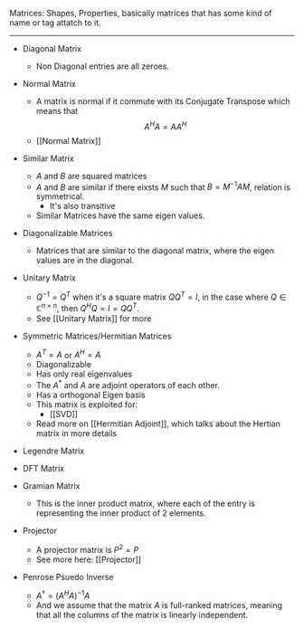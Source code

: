 Matrices: Shapes, Properties, basically matrices that has some kind of name or tag attatch to it. 

---
* Diagonal Matrix
	* Non Diagonal entries are all zeroes.
* Normal Matrix
	* A matrix is normal if it commute with its Conjugate Transpose which means that $$A^HA = AA^H$$
	* [[Normal Matrix]]


* Similar Matrix
	* $A$ and $B$ are squared matrices
	* $A$ and $B$ are similar if there eixsts $M$ such that $B = M^{-1}AM$, relation is symmetrical. 
		* It's also transitive
	* Similar Matrices have the same eigen values.

* Diagonalizable Matrices
	* Matrices that are similar to the diagonal matrix, where the eigen values are in the diagonal. 

* Unitary Matrix
	* $Q^{-1} = Q^T$ when it's a square matrix $QQ^T = I$, in the case where $Q\in \mathbb{C}^{n\times n}$, then $Q^HQ = I = QQ^T$.
	* See [[Unitary Matrix]] for more

* Symmetric Matrices/Hermitian Matrices
	* $A^T = A$ or $A^H = A$
	* Diagonalizable
	* Has only real eigenvalues
	* The $A^*$ and $A$ are adjoint operators of each other. 
	* Has a orthogonal Eigen basis
	* This matrix is exploited for: 
		* [[SVD]]
	* Read more on [[Hermitian Adjoint]], which talks about the Hertian matrix in more details 
* Legendre Matrix
* DFT Matrix
* Gramian Matrix 
	* This is the inner product matrix, where each of the entry is representing the inner product of 2 elements. 
* Projector
	* A projector matrix is $P^2 = P$
	*  See more here: [[Projector]]

* Penrose Psuedo Inverse 
	* $A^\dagger = (A^HA)^{-1}A$
	* And we assume that the matrix $A$ is full-ranked matrices, meaning that all the columns of the matrix is linearly independent. 
			